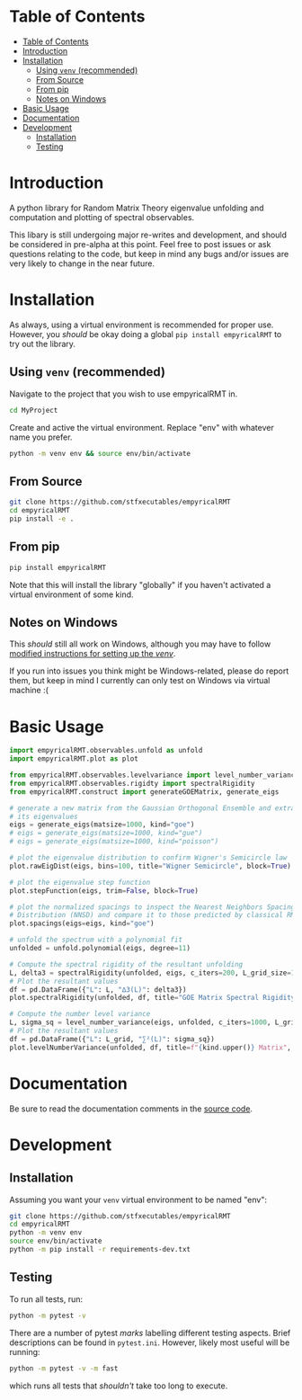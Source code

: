 # Table of Contents
- [Table of Contents](#table-of-contents)
- [Introduction](#introduction)
- [Installation](#installation)
  - [Using `venv` (recommended)](#using-venv-recommended)
  - [From Source](#from-source)
  - [From pip](#from-pip)
  - [Notes on Windows](#notes-on-windows)
- [Basic Usage](#basic-usage)
- [Documentation](#documentation)
- [Development](#development)
  - [Installation](#installation-1)
  - [Testing](#testing)

# Introduction

A python library for Random Matrix Theory eigenvalue unfolding and
computation and plotting of spectral observables.

This libary is still undergoing major re-writes and development, and should
be considered in pre-alpha at this point. Feel free to post issues or ask
questions relating to the code, but keep in mind any bugs and/or issues are
very likely to change in the near future.

# Installation

As always, using a virtual environment is recommended for proper use.
However, you _should_ be okay doing a global `pip install empyricalRMT`
to try out the library.

## Using `venv` (recommended)

Navigate to the project that you wish to use empyricalRMT in.

```bash
cd MyProject
```

Create and active the virtual environment. Replace "env" with whatever name
you prefer.

```bash
python -m venv env && source env/bin/activate
```

## From Source

```bash
git clone https://github.com/stfxecutables/empyricalRMT
cd empyricalRMT
pip install -e .
```

## From pip

```bash
pip install empyricalRMT
```

Note that this will install the library "globally" if you haven't activated
a virtual environment of some kind.

## Notes on Windows

This _should_ still all work on Windows, although you may have to follow
[modified instructions for setting up the *venv*](https://docs.python.org/3/library/venv.html).

If you run into issues you think might be Windows-related, please do report
them, but keep in mind I currently can only test on Windows via virtual machine :(

# Basic Usage

```python
import empyricalRMT.observables.unfold as unfold
import empyricalRMT.plot as plot

from empyricalRMT.observables.levelvariance import level_number_variance
from empyricalRMT.observables.rigidty import spectralRigidity
from empyricalRMT.construct import generateGOEMatrix, generate_eigs

# generate a new matrix from the Gaussian Orthogonal Ensemble and extract
# its eigenvalues
eigs = generate_eigs(matsize=1000, kind="goe")
# eigs = generate_eigs(matsize=1000, kind="gue")
# eigs = generate_eigs(matsize=1000, kind="poisson")

# plot the eigenvalue distribution to confirm Wigner's Semicircle law
plot.rawEigDist(eigs, bins=100, title="Wigner Semicircle", block=True)

# plot the eigenvalue step function
plot.stepFunction(eigs, trim=False, block=True)

# plot the normalized spacings to inspect the Nearest Neighbors Spacing
# Distribution (NNSD) and compare it to those predicted by classical RMT
plot.spacings(eigs=eigs, kind="goe")

# unfold the spectrum with a polynomial fit
unfolded = unfold.polynomial(eigs, degree=11)

# Compute the spectral rigidity of the resultant unfolding
L, delta3 = spectralRigidity(unfolded, eigs, c_iters=200, L_grid_size=100, min_L=0.5, max_L=25)
# Plot the resultant values
df = pd.DataFrame({"L": L, "∆3(L)": delta3})
plot.spectralRigidity(unfolded, df, title="GOE Matrix Spectral Rigidity", mode="block")

# Compute the number level variance
L, sigma_sq = level_number_variance(eigs, unfolded, c_iters=1000, L_grid_size=100, min_L=0.5, max_L=20)
# Plot the resultant values
df = pd.DataFrame({"L": L_grid, "∑²(L)": sigma_sq})
plot.levelNumberVariance(unfolded, df, title=f"{kind.upper()} Matrix", mode="block")

```

# Documentation

Be sure to read the documentation comments in the [source code](https://github.com/stfxecutables/empyricalRMT/tree/master/empyricalRMT).

# Development

## Installation

Assuming you want your `venv` virtual environment to be named "env":

```bash
git clone https://github.com/stfxecutables/empyricalRMT
cd empyricalRMT
python -m venv env
source env/bin/activate
python -m pip install -r requirements-dev.txt
```

## Testing

To run all tests, run:

```bash
python -m pytest -v
```

There are a number of pytest _marks_ labelling different testing aspects.
Brief descriptions can be found in `pytest.ini`. However, likely most useful
will be running:

```bash
python -m pytest -v -m fast
```

which runs all tests that _shouldn't_ take too long to execute.
